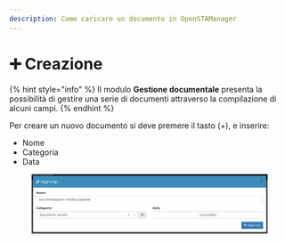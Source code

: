 ```yaml
---
description: Come caricare un documento in OpenSTAManager
---
```


# ➕ Creazione

{% hint style="info" %}
Il modulo **Gestione documentale** presenta la possibilità di gestire una serie di documenti attraverso la compilazione di alcuni campi.
{% endhint %}

Per creare un nuovo documento si deve premere il tasto (+), e inserire:

* Nome
* Categoria
* Data

<figure><img src="../../../.gitbook/assets/immagine (701).png" alt=""><figcaption></figcaption></figure>
